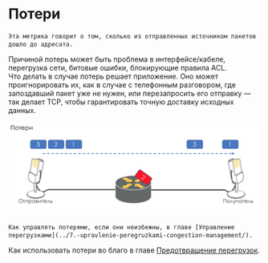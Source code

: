 # Потери

    Эта метрика говорит о том, сколько из отправленных источником пакетов дошло до адресата.  
Причиной потерь может быть проблема в интерфейсе/кабеле, перегрузка сети, битовые ошибки, блокирующие правила ACL.  
Что делать в случае потерь решает приложение. Оно может проигнорировать их, как в случае с телефонным разговором, где запоздавший пакет уже не нужен, или перезапросить его отправку — так делает TCP, чтобы гарантировать точную доставку исходных данных.  


![](../../.gitbook/assets/image%20%2840%29.png)

    Как управлять потерями, если они неизбежны, в главе [Управление перегрузками](../7.-upravlenie-peregruzkami-congestion-management/).  
Как использовать потери во благо в главе [Предотвращение перегрузок](../6.-predotvrashenie-peregruzok-congestion-avoidance/).



